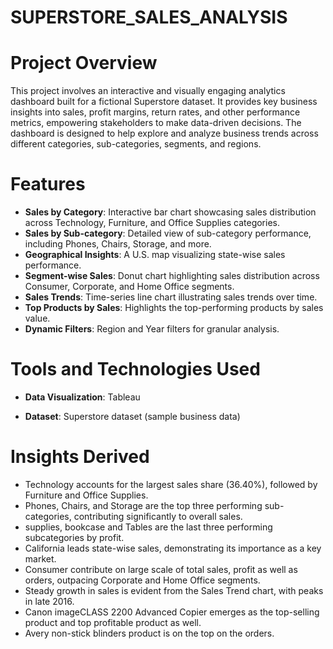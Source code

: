 # SUPERSTORE_SALES_ANALYSIS
# Project Overview

This project involves an interactive and visually engaging analytics dashboard built for a fictional Superstore dataset. It provides key business insights into sales, profit margins, return rates, and other performance metrics, empowering stakeholders to make data-driven decisions. The dashboard is designed to help explore and analyze business trends across different categories, sub-categories, segments, and regions.

# Features

- **Sales by Category**: Interactive bar chart showcasing sales distribution across Technology, Furniture, and Office Supplies categories.
- **Sales by Sub-category**: Detailed view of sub-category performance, including Phones, Chairs, Storage, and more.
- **Geographical Insights**: A U.S. map visualizing state-wise sales performance.
- **Segment-wise Sales**: Donut chart highlighting sales distribution across Consumer, Corporate, and Home Office segments.
- **Sales Trends**: Time-series line chart illustrating sales trends over time.
- **Top Products by Sales**: Highlights the top-performing products by sales value.
- **Dynamic Filters**: Region and Year filters for granular analysis.

# Tools and Technologies Used

- **Data Visualization**: Tableau

- **Dataset**: Superstore dataset (sample business data)

# Insights Derived

- Technology accounts for the largest sales share (36.40%), followed by Furniture and Office Supplies.
- Phones, Chairs, and Storage are the top three performing sub-categories, contributing significantly to overall sales.
- supplies, bookcase and Tables are the last three performing subcategories by  profit.
- California leads state-wise sales, demonstrating its importance as a key market.
- Consumer contribute on large scale  of total sales, profit as well as orders, outpacing Corporate and Home Office segments.
- Steady growth in sales is evident from the Sales Trend chart, with peaks in late 2016.
- Canon imageCLASS 2200 Advanced Copier emerges as the top-selling product and top profitable product as well.
- Avery non-stick blinders product is on the top on the orders.




